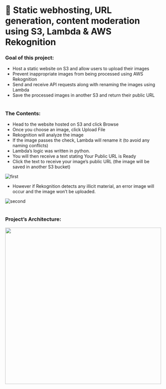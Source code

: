 # 📸 Static webhosting, URL generation, content moderation using S3, Lambda & AWS Rekognition

### Goal of this project:
- Host a static website on S3 and allow users to upload their images
- Prevent inappropriate images from being processed using AWS Rekognition
- Send and receive API requests along with renaming the images using Lambda
- Save the processed images in another S3 and return their public URL

#
### The Contents:
- Head to the website hosted on S3 and click Browse
- Once you choose an image, click Upload File
- Rekognition will analyze the image
- If the image passes the check, Lambda will rename it (to avoid any naming conflicts)
- Lambda’s logic was written in python.
- You will then receive a text stating  Your Public URL is Ready
- Click the text to receive your image’s public URL (the image will be saved in another S3 bucket)

![first](https://github.com/user-attachments/assets/cb61b76e-fa76-4d28-98d9-36fd9e230447)

- However if Rekognition detects any illicit material, an error image will occur and the image won’t be uploaded.

![second](https://github.com/user-attachments/assets/a9589892-43ce-4292-81d2-2b669a1e0564)

#
### Project’s Architecture:

<img width="500" src="https://github.com/user-attachments/assets/3fffdb72-313b-4cc9-a488-53a47b8fb9e1" />
